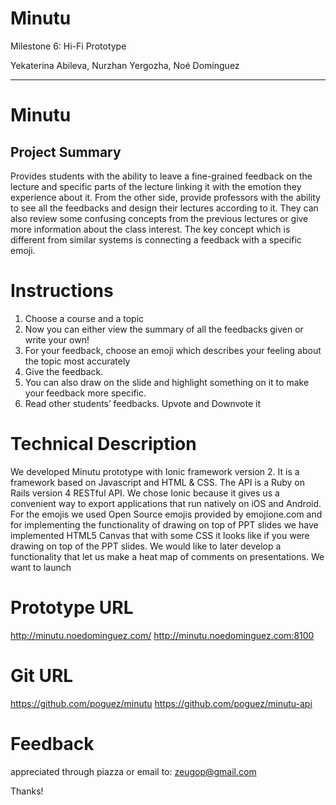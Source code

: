 # Minutu
Milestone 6: Hi-Fi Prototype

Yekaterina Abileva, Nurzhan Yergozha, Noé Domínguez

---
# Minutu

## Project Summary


Provides students with the ability to leave a fine-grained feedback on the lecture and specific parts of the lecture linking it with the emotion they experience about it. From the other side, provide professors with the ability to see all the feedbacks and design their lectures according to it. They can also review some confusing concepts from the previous lectures or give more information about the class interest. The key concept which is different from similar systems is connecting a feedback with a specific emoji.


# Instructions

1. Choose a course and a topic
2. Now you can either view the summary of all the feedbacks given or write your own!
3. For your feedback, choose an emoji which describes your feeling about the topic most accurately
4. Give the feedback.
5. You can also draw on the slide and highlight something on it to make your feedback more specific.
6. Read other students’ feedbacks. Upvote and Downvote it


# Technical Description
We developed Minutu prototype with Ionic framework version 2. It is a framework based on Javascript and HTML & CSS. The API is a Ruby on Rails version 4 RESTful API. We chose Ionic because it gives us a convenient way to export applications that run natively on iOS and Android. For the emojis we used Open Source emojis provided by emojione.com and for implementing the functionality of drawing on top of PPT slides we have implemented HTML5 Canvas that with some CSS it looks like if you were drawing on top of the PPT slides. We would like to later develop a functionality that let us make a heat map of comments on presentations. We want to launch


# Prototype URL
http://minutu.noedominguez.com/
http://minutu.noedominguez.com:8100

# Git URL
https://github.com/poguez/minutu
https://github.com/poguez/minutu-api


# Feedback
appreciated through piazza or email to:
zeugop@gmail.com

Thanks!
